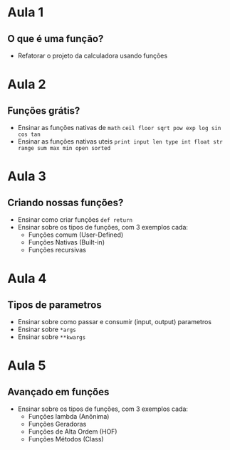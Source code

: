 # Aula 1

## O que é uma função?

- Refatorar o projeto da calculadora usando funções

# Aula 2

## Funções grátis?

- Ensinar as funções nativas de `math` `ceil floor sqrt pow exp log sin cos tan`
- Ensinar as funções nativas uteis `print input len type int float str range sum max min open sorted`

# Aula 3

## Criando nossas funções?

- Ensinar como criar funções `def return`
- Ensinar sobre os tipos de funções, com 3 exemplos cada:
    * Funções comum (User-Defined)
    * Funções Nativas (Built-in)
    * Funções recursivas

# Aula 4

## Tipos de parametros

- Ensinar sobre como passar e consumir (input, output) parametros
- Ensinar sobre `*args`
- Ensinar sobre `**kwargs`

# Aula 5

## Avançado em funções
- Ensinar sobre os tipos de funções, com 3 exemplos cada:
    * Funções lambda (Anônima)
    * Funções Geradoras
    * Funções de Alta Ordem (HOF)
    * Funções Métodos (Class)
